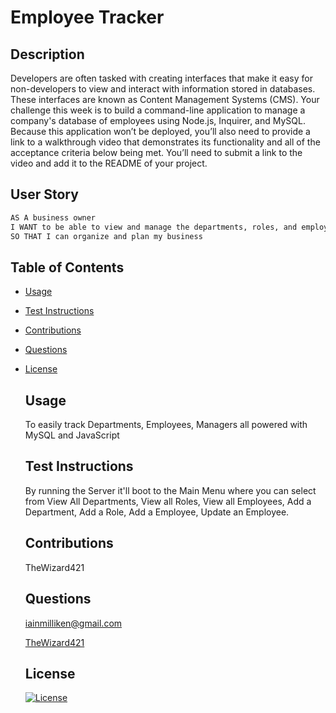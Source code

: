# Employee Tracker

## Description
Developers are often tasked with creating interfaces that make it easy for non-developers to view and interact with information stored in databases. These interfaces are known as Content Management Systems (CMS). Your challenge this week 
is to build a command-line application to manage a company's database of employees using Node.js, Inquirer, and MySQL.
Because this application won’t be deployed, you’ll also need to provide a link to a walkthrough video that demonstrates its functionality and all of the acceptance criteria below being met. You’ll need to submit a link to the video and add it to the README of your project.

## User Story
```md
AS A business owner
I WANT to be able to view and manage the departments, roles, and employees in my company
SO THAT I can organize and plan my business
```

  ## Table of Contents
* [Usage](#usage)
* [Test Instructions](#test-instructions)
* [Contributions](#contributions)
* [Questions](#questions)
* [License](#license)

  ## Usage
  To easily track Departments, Employees, Managers all powered with MySQL and JavaScript

  ## Test Instructions
  By running the Server it'll boot to the Main Menu where you can select from View All Departments, View all Roles, View all Employees, Add a Department, Add a Role, Add a Employee, Update an Employee.

  ## Contributions
  TheWizard421

  ## Questions
  [iainmilliken@gmail.com](mailto:iainmilliken@gmail.com)

  [TheWizard421](https://github.com/TheWizard421)

  ## License
  [![License](https://img.shields.io/badge/License-MIT-Green.svg)](#)


